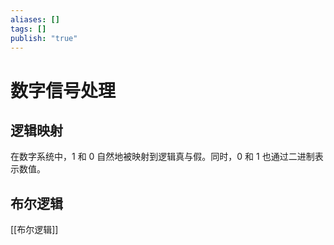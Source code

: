 ```yaml
---
aliases: []
tags: []
publish: "true"
---
```


# 数字信号处理

## 逻辑映射

在数字系统中，1 和 0 自然地被映射到逻辑真与假。同时，0 和 1 也通过二进制表示数值。

## 布尔逻辑

[[布尔逻辑]]
